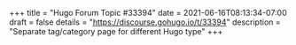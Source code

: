 +++
title = "Hugo Forum Topic #33394"
date = 2021-06-16T08:13:34-07:00
draft = false
details = "https://discourse.gohugo.io/t/33394"
description = "Separate tag/category page for different Hugo type"
+++
